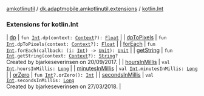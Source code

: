 [amkotlinutil](../../index.md) / [dk.adaptmobile.amkotlinutil.extensions](../index.md) / [kotlin.Int](./index.md)

### Extensions for kotlin.Int

| [dp](dp.md) | `fun `[`Int`](https://kotlinlang.org/api/latest/jvm/stdlib/kotlin/-int/index.html)`.dp(context: `[`Context`](https://developer.android.com/reference/android/content/Context.html)`?): `[`Float`](https://kotlinlang.org/api/latest/jvm/stdlib/kotlin/-float/index.html) |
| [dpToPixels](dp-to-pixels.md) | `fun `[`Int`](https://kotlinlang.org/api/latest/jvm/stdlib/kotlin/-int/index.html)`.dpToPixels(context: `[`Context`](https://developer.android.com/reference/android/content/Context.html)`?): `[`Float`](https://kotlinlang.org/api/latest/jvm/stdlib/kotlin/-float/index.html) |
| [forEach](for-each.md) | `fun `[`Int`](https://kotlinlang.org/api/latest/jvm/stdlib/kotlin/-int/index.html)`.forEach(callback: (i: `[`Int`](https://kotlinlang.org/api/latest/jvm/stdlib/kotlin/-int/index.html)`) -> `[`Unit`](https://kotlinlang.org/api/latest/jvm/stdlib/kotlin/-unit/index.html)`): `[`Unit`](https://kotlinlang.org/api/latest/jvm/stdlib/kotlin/-unit/index.html) |
| [getString](get-string.md) | `fun `[`Int`](https://kotlinlang.org/api/latest/jvm/stdlib/kotlin/-int/index.html)`.getString(context: `[`Context`](https://developer.android.com/reference/android/content/Context.html)`?): `[`String`](https://kotlinlang.org/api/latest/jvm/stdlib/kotlin/-string/index.html)`?`<br>Created by bjarkeseverinsen on 20/09/2017. |
| [hoursInMillis](hours-in-millis.md) | `val `[`Int`](https://kotlinlang.org/api/latest/jvm/stdlib/kotlin/-int/index.html)`.hoursInMillis: `[`Long`](https://kotlinlang.org/api/latest/jvm/stdlib/kotlin/-long/index.html) |
| [minutesInMillis](minutes-in-millis.md) | `val `[`Int`](https://kotlinlang.org/api/latest/jvm/stdlib/kotlin/-int/index.html)`.minutesInMillis: `[`Long`](https://kotlinlang.org/api/latest/jvm/stdlib/kotlin/-long/index.html) |
| [orZero](or-zero.md) | `fun `[`Int`](https://kotlinlang.org/api/latest/jvm/stdlib/kotlin/-int/index.html)`?.orZero(): `[`Int`](https://kotlinlang.org/api/latest/jvm/stdlib/kotlin/-int/index.html) |
| [secondsInMillis](seconds-in-millis.md) | `val `[`Int`](https://kotlinlang.org/api/latest/jvm/stdlib/kotlin/-int/index.html)`.secondsInMillis: `[`Long`](https://kotlinlang.org/api/latest/jvm/stdlib/kotlin/-long/index.html)<br>Created by bjarkeseverinsen on 27/03/2018. |

